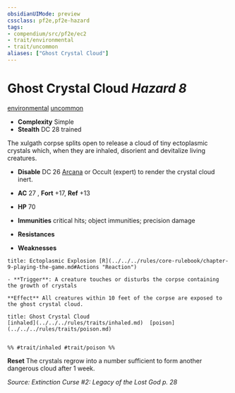 ```yaml
---
obsidianUIMode: preview
cssclass: pf2e,pf2e-hazard
tags:
- compendium/src/pf2e/ec2
- trait/environmental
- trait/uncommon
aliases: ["Ghost Crystal Cloud"]
---
```

# Ghost Crystal Cloud *Hazard 8*  
[environmental](../../../rules/traits/environmental.md)  [uncommon](../../../rules/traits/uncommon.md)  

- **Complexity** Simple
- **Stealth** DC 28 trained  

The xulgath corpse splits open to release a cloud of tiny ectoplasmic crystals which, when they are inhaled, disorient and devitalize living creatures.

- **Disable** DC 26 [Arcana](../../skills.md#Arcana) or Occult (expert) to render the crystal cloud inert.  

- **AC** 27 , **Fort** +17, **Ref** +13
- **HP** 70
- **Immunities** critical hits; object immunities; precision damage
- **Resistances** 
- **Weaknesses** 
     
```ad-embed-ability
title: Ectoplasmic Explosion [R](../../../rules/core-rulebook/chapter-9-playing-the-game.md#Actions "Reaction")

- **Trigger**: A creature touches or disturbs the corpse containing the growth of crystals

**Effect** All creatures within 10 feet of the corpse are exposed to the ghost crystal cloud.
```
```ad-embed-ability
title: Ghost Crystal Cloud
[inhaled](../../../rules/traits/inhaled.md)  [poison](../../../rules/traits/poison.md)  

  
%% #trait/inhaled #trait/poison %%
```

**Reset** The crystals regrow into a number sufficient to form another dangerous cloud after 1 week.  

*Source: Extinction Curse #2: Legacy of the Lost God p. 28*
